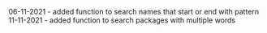 06-11-2021 - added function to search names that start or end with pattern
11-11-2021 - added function to search packages with multiple words
